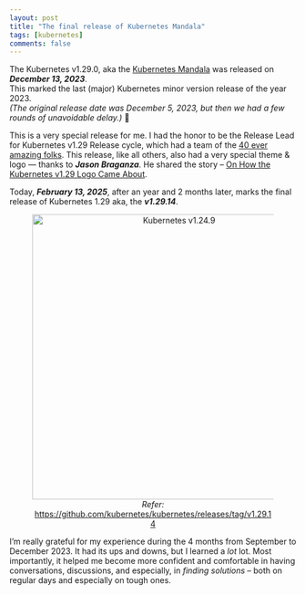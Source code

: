 ```yaml
---
layout: post
title: "The final release of Kubernetes Mandala"
tags: [kubernetes]
comments: false
---
```


The Kubernetes v1.29.0, aka the [Kubernetes Mandala](https://kubernetes.io/blog/2023/12/13/kubernetes-v1-29-release/) was released on _**December 13, 2023**_.</br>
This marked the last (major) Kubernetes minor version release of the year 2023.</br>
_(The original release date was December 5, 2023, but then we had a few rounds of unavoidable delay.)_ 🙂

This is a very special release for me.
I had the honor to be the Release Lead for Kubernetes v1.29 Release cycle, which had a team of the [40 ever amazing folks](https://github.com/kubernetes/sig-release/blob/master/releases/release-1.29/release-team.md).
This release, like all others, also had a very special theme & logo — thanks to _**Jason Braganza**_. He shared the story – [On How the Kubernetes v1.29 Logo Came About](https://janusworx.com/work/on-how-the-kubernetes-v129-logo-came-about/). 

Today, _**February 13, 2025**_, after an year and 2 months later, marks the final release of Kubernetes 1.29 aka, the _**v1.29.14**_. 


<figure style="text-align: center;">
  <img src="https://github.com/user-attachments/assets/03ac8fbc-8bba-4e03-ac11-439156106a40" alt="Kubernetes v1.24.9" style="width: 500px;">
  <figcaption><em>Refer:</em> <a href="https://github.com/kubernetes/kubernetes/releases/tag/v1.29.14">https://github.com/kubernetes/kubernetes/releases/tag/v1.29.14</a></figcaption>
</figure>

I’m really grateful for my experience during the 4 months from September to December 2023.
It had its ups and downs, but I learned a *lot* lot.
Most importantly, it helped me become more confident and comfortable in having conversations, discussions, and especially, in _finding solutions_ – both on regular days and especially on tough ones.
